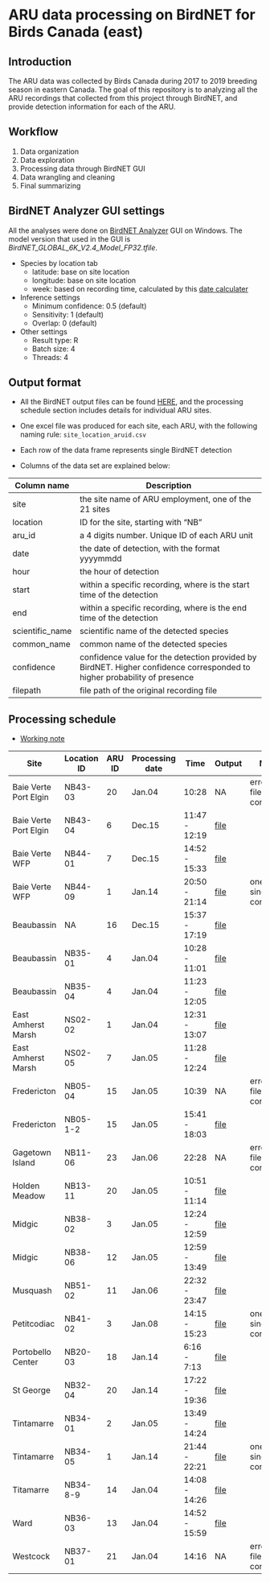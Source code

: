 ARU data processing on BirdNET for Birds Canada (east)
================

## Introduction

The ARU data was collected by Birds Canada during 2017 to 2019 breeding
season in eastern Canada. The goal of this repository is to analyzing
all the ARU recordings that collected from this project through BirdNET,
and provide detection information for each of the ARU.

## Workflow

1.  Data organization
2.  Data exploration
3.  Processing data through BirdNET GUI
4.  Data wrangling and cleaning
5.  Final summarizing

## BirdNET Analyzer GUI settings

All the analyses were done on [BirdNET
Analyzer](https://github.com/kahst/BirdNET-Analyzer) GUI on Windows. The
model version that used in the GUI is
*BirdNET_GLOBAL_6K_V2.4_Model_FP32.tfile*.

- Species by location tab
  - latitude: base on site location
  - longitude: base on site location
  - week: based on recording time, calculated by this [date
    calculater](https://www.timeanddate.com/date/weeknumber.html)
- Inference settings
  - Minimum confidence: 0.5 (default)
  - Sensitivity: 1 (default)
  - Overlap: 0 (default)
- Other settings
  - Result type: R
  - Batch size: 4
  - Threads: 4

## Output format

- All the BirdNET output files can be found [HERE](./data/cleaned), and
  the processing schedule section includes details for individual ARU
  sites.

- One excel file was produced for each site, each ARU, with the
  following naming rule: `site_location_aruid.csv`

- Each row of the data frame represents single BirdNET detection

- Columns of the data set are explained below:

| Column name     | Description                                                                                                              |
|-----------------|--------------------------------------------------------------------------------------------------------------------------|
| site            | the site name of ARU employment, one of the 21 sites                                                                     |
| location        | ID for the site, starting with “NB”                                                                                      |
| aru_id          | a 4 digits number. Unique ID of each ARU unit                                                                            |
| date            | the date of detection, with the format yyyymmdd                                                                          |
| hour            | the hour of detection                                                                                                    |
| start           | within a specific recording, where is the start time of the detection                                                    |
| end             | within a specific recording, where is the end time of the detection                                                      |
| scientific_name | scientific name of the detected species                                                                                  |
| common_name     | common name of the detected species                                                                                      |
| confidence      | confidence value for the detection provided by BirdNET. Higher confidence corresponded to higher probability of presence |
| filepath        | file path of the original recording file                                                                                 |

## Processing schedule

- [Working note](./docs/working-notes.md)

| Site                  | Location ID | ARU ID | Processing date | Time          | Output                                                  | Note                      |
|-----------------------|-------------|--------|-----------------|---------------|---------------------------------------------------------|---------------------------|
| Baie Verte Port Elgin | NB43-03     | 20     | Jan.04          | 10:28         | NA                                                      | error - file corrupted    |
| Baie Verte Port Elgin | NB43-04     | 6      | Dec.15          | 11:47 - 12:19 | [file](./data/cleaned/BaieVertePortElgin_NB43-04_6.csv) |                           |
| Baie Verte WFP        | NB44-01     | 7      | Dec.15          | 14:52 - 15:33 | [file](./data/cleaned/BaieVerteWFP_NB44-01_7.csv)       |                           |
| Baie Verte WFP        | NB44-09     | 1      | Jan.14          | 20:50 - 21:14 | [file](./data/cleaned/BaieVerteWFP_NB44-09_1.csv)       | one single file corrupted |
| Beaubassin            | NA          | 16     | Dec.15          | 15:37 - 17:19 | [file](./data/cleaned/Beaubassin_NA_16.csv)             |                           |
| Beaubassin            | NB35-01     | 4      | Jan.04          | 10:28 - 11:01 | [file](./data/cleaned/Beaubassin_NB35-01_4.csv)         |                           |
| Beaubassin            | NB35-04     | 4      | Jan.04          | 11:23 - 12:05 | [file](./data/cleaned/Beaubassin_NB35-04_4.csv)         |                           |
| East Amherst Marsh    | NS02-02     | 1      | Jan.04          | 12:31 - 13:07 | [file](./data/cleaned/EastAmherstMarsh_NS02-02_1.csv)   |                           |
| East Amherst Marsh    | NS02-05     | 7      | Jan.05          | 11:28 - 12:24 | [file](./data/cleaned/EastAmherstMarsh_NS02-05_7.csv)   |                           |
| Fredericton           | NB05-04     | 15     | Jan.05          | 10:39         | NA                                                      | error - file corrupted    |
| Fredericton           | NB05-1-2    | 15     | Jan.05          | 15:41 - 18:03 | [file](./data/cleaned/Fredericton_NB05-1-2_15.csv)      |                           |
| Gagetown Island       | NB11-06     | 23     | Jan.06          | 22:28         | NA                                                      | error - file corrupted    |
| Holden Meadow         | NB13-11     | 20     | Jan.05          | 10:51 - 11:14 | [file](./data/cleaned/HoldenMeadow_NB13-11_20.csv)      |                           |
| Midgic                | NB38-02     | 3      | Jan.05          | 12:24 - 12:59 | [file](./data/cleaned/Midgic_NB38-02_3.csv)             |                           |
| Midgic                | NB38-06     | 12     | Jan.05          | 12:59 - 13:49 | [file](./data/cleaned/Midgic_NB38-06_12.csv)            |                           |
| Musquash              | NB51-02     | 11     | Jan.06          | 22:32 - 23:47 | [file](./data/cleaned/Musquash_NB51-02_11.csv)          |                           |
| Petitcodiac           | NB41-02     | 3      | Jan.08          | 14:15 - 15:23 | [file](./data/cleaned/Petitcodiac_NB41-02_3.csv)        | one single file corrupted |
| Portobello Center     | NB20-03     | 18     | Jan.14          | 6:16 - 7:13   | [file](./data/cleaned/PortobelloCenter_NB20-03_18.csv)  |                           |
| St George             | NB32-04     | 20     | Jan.14          | 17:22 - 19:36 | [file](./data/cleaned/StGeorge_NB32-04_20.csv)          |                           |
| Tintamarre            | NB34-01     | 2      | Jan.05          | 13:49 - 14:24 | [file](./data/cleaned/Tintamarre_NB34-01_2.csv)         |                           |
| Tintamarre            | NB34-05     | 1      | Jan.14          | 21:44 - 22:21 | [file](./data/cleaned/Tintamarre_NB34-05_1.csv)         | one single file corrupted |
| Titamarre             | NB34-8-9    | 14     | Jan.04          | 14:08 - 14:26 | [file](./data/cleaned/Tintamarre_NB34-8-9_14.csv)       |                           |
| Ward                  | NB36-03     | 13     | Jan.04          | 14:52 - 15:59 | [file](./data/cleaned/Ward_NB36-03_13.csv)              |                           |
| Westcock              | NB37-01     | 21     | Jan.04          | 14:16         | NA                                                      | error - file corrupted    |

